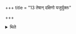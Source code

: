 +++
title = "13 तेषान् दक्षिणो यजुर्युक्तः"

+++

<details><summary>थिते</summary>

13. The one which is yoked with the formula should be to the South of these (chariots).  
</details>
